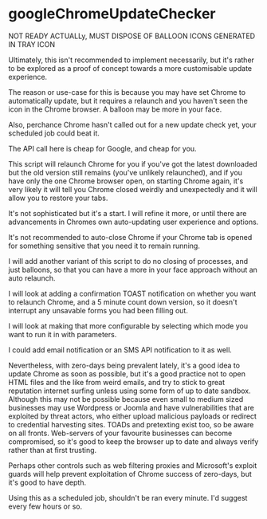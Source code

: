 # googleChromeUpdateChecker


NOT READY ACTUALLy, MUST DISPOSE OF BALLOON ICONS GENERATED IN TRAY ICON


Ultimately, this isn't recommended to implement necessarily, but it's rather to be explored as a proof of concept towards a more customisable update experience. 

The reason or use-case for this is because you may have set Chrome to automatically update, but it requires a relaunch and you haven't seen the icon in the Chrome browser. A balloon may be more in your face. 

Also, perchance Chrome hasn't called out for a new update check yet, your scheduled job could beat it. 

The API call here is cheap for Google, and cheap for you. 

This script will relaunch Chrome for you if you've got the latest downloaded but the old version still remains (you've unlikely relaunched), and if you have only the one Chrome browser open, on starting Chrome again, it's very likely it will tell you Chrome closed weirdly and unexpectedly and it will allow you to restore your tabs. 

It's not sophisticated but it's a start.  I will refine it more, or until there are advancements in Chromes own auto-updating user experience and options. 

It's not recommended to auto-close Chrome if your Chrome tab is opened for something sensitive that you need it to remain running. 

I will add another variant of this script to do no closing of processes, and just balloons, so that you can have a more in your face approach without an auto relaunch. 

I will look at adding a confirmation TOAST notification on whether you want to relaunch Chrome, and a 5 minute count down version, so it doesn't interrupt any unsavable forms you had been filling out. 

I will look at making that more configurable by selecting which mode you want to run it in with parameters. 

I could add email notification or an SMS API notification to it as well. 

Nevertheless, with zero-days being prevalent lately, it's a good idea to update Chrome as soon as possible, but it's a good practice not to open HTML files and the like from weird emails, and try to stick to great reputation internet surfing unless using some form of up to date sandbox.  Although this may not be possible because even small to medium sized businesses may use Wordpress or Joomla and have vulnerabilities that are exploited by threat actors, who either upload malicious payloads or redirect to credential harvesting sites. TOADs and pretexting exist too, so be aware on all fronts.  Web-servers of your favourite businesses can become compromised, so it's good to keep the browser up to date and always verify rather than at first trusting. 

Perhaps other controls such as web filtering proxies and Microsoft's exploit guards will help prevent exploitation of Chrome success of zero-days, but it's good to have depth. 

Using this as a scheduled job, shouldn't be ran every minute. I'd suggest every few hours or so. 
